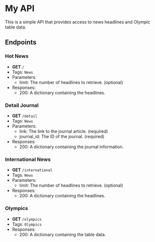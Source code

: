 


# My API

This is a simple API that provides access to news headlines and Olympic table data.

## Endpoints

### Hot News

- **GET** `/`
- Tags: `News`
- Parameters:
  - limit: The number of headlines to retrieve. (optional)
- Responses:
  - 200: A dictionary containing the headlines.

### Detail Journal

- **GET** `/detail`
- Tags: `News`
- Parameters:
  - link: The link to the journal article. (required)
  - journal_id: The ID of the journal. (required)
- Responses:
  - 200: A dictionary containing the journal information.

### International News

- **GET** `/international`
- Tags: `News`
- Parameters:
  - limit: The number of headlines to retrieve. (optional)
- Responses:
  - 200: A dictionary containing the headlines.

### Olympics

- **GET** `/olympics`
- Tags: `Olympics`
- Responses:
  - 200: A dictionary containing the table data.


